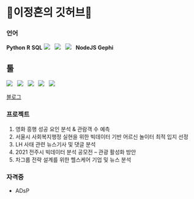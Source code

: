 # 👩이정흔의 깃허브📜

### 언어
**Python**
**R**
**SQL**
<img src="https://img.shields.io/badge/HTML5-E34F26?style=flat&logo=html5&logoColor=white"/>&nbsp;&nbsp;
<img src="https://img.shields.io/badge/CSS3-1572B6?style=flat&logo=css3&logoColor=white"/>&nbsp;&nbsp;
<img src="https://img.shields.io/badge/JavaScript-gray?style=flat&logo=JavaScript&logoColor=F7DF1E"/>&nbsp;&nbsp;
**NodeJS**
**Gephi**

## 툴
 <img src="https://img.shields.io/badge/pyCharm-000000?style=flat&logo=pycharm&logoColor=white"/>&nbsp;&nbsp;
  <img src="https://img.shields.io/badge/jupyter-F37626?style=flat&logo=jupyter&logoColor=white"/>&nbsp;&nbsp;
  <img src="https://img.shields.io/badge/VScode-007ACC?style=flat&logo=visualstudiocode&logoColor=white"/>&nbsp;&nbsp;
  <img src="https://img.shields.io/badge/Slack-4A154B?style=flat&logo=Slack&logoColor=white"/>&nbsp;&nbsp;
  <img src="https://img.shields.io/badge/Discord-5865F2?style=flat&logo=Discord&logoColor=white"/>

[블로그](https://aibrain.tistory.com/)

### 프로젝트
1. 영화 흥행 성공 요인 분석 & 관람객 수 예측
2. 서울시 사회복지행정 실현을 위한 빅데이터 기반 어르신 놀이터 최적 입지 선정
3. LH 사태 관련 뉴스기사 및 댓글 분석
4. 2021 전주시 빅데이터 분석 공모전 – 관광 활성화 방안 
5. 차그룹 전략 설계를 위한 헬스케어 기업 및 뉴스 분석

### 자격증
- ADsP
